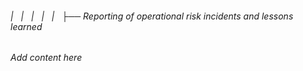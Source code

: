 ###### |   |   |   |   |   ├── Reporting of operational risk incidents and lessons learned

*Add content here*